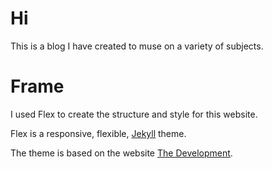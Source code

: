 Hi
====

This is a blog I have created to muse on a variety of subjects.

Frame
====

I used Flex to create the structure and style for this website.

Flex is a responsive, flexible, [Jekyll](http://jekyllrb.com) theme.

The theme is based on the website [The Development](http://thedevelopment.co).

